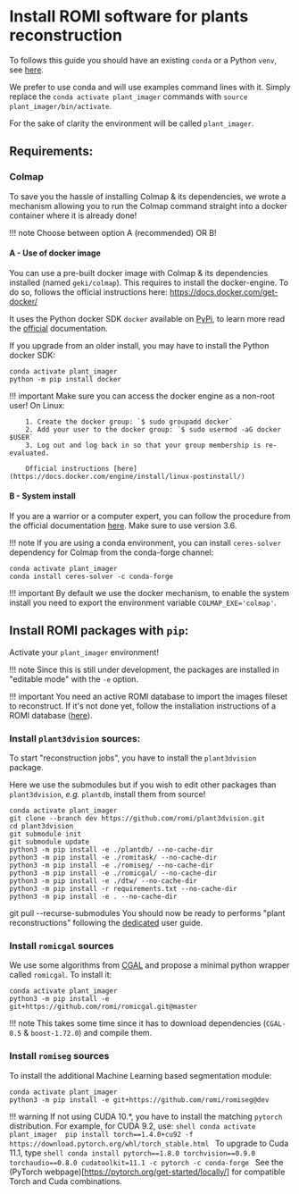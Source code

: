 Install ROMI software for plants reconstruction
===============================================

To follows this guide you should have an existing `conda` or a Python `venv`, see [here](create_env.md).

We prefer to use conda and will use examples command lines with it.
Simply replace the `conda activate plant_imager` commands with `source plant_imager/bin/activate`.

For the sake of clarity the environment will be called `plant_imager`.

## Requirements:

### Colmap

To save you the hassle of installing Colmap & its dependencies, we wrote a mechanism allowing you to run the Colmap command straight into a docker container where it is already done!

!!! note
    Choose between option A (recommended) OR B!

#### A - Use of docker image

You can use a pre-built docker image with Colmap & its dependencies installed (named `geki/colmap`).
This requires to install the docker-engine.
To do so, follows the official instructions here: https://docs.docker.com/get-docker/

It uses the Python docker SDK `docker` available on [PyPi](https://pypi.org/project/docker/), to learn more read the [official](https://docker-py.readthedocs.io/en/stable/) documentation.

If you upgrade from an older install, you may have to install the Python docker SDK:

```shell
conda activate plant_imager
python -m pip install docker
```

!!! important
    Make sure you can access the docker engine as a non-root user!
    On Linux:
    
        1. Create the docker group: `$ sudo groupadd docker`
        2. Add your user to the docker group: `$ sudo usermod -aG docker $USER`
        3. Log out and log back in so that your group membership is re-evaluated.
        
        Official instructions [here](https://docs.docker.com/engine/install/linux-postinstall/)

#### B - System install

If you are a warrior or a computer expert, you can follow the procedure from the official documentation [here](https://colmap.github.io/install.html#).
Make sure to use version 3.6.

!!! note
    If you are using a conda environment, you can install `ceres-solver` dependency for Colmap from the conda-forge channel:

```shell
conda activate plant_imager
conda install ceres-solver -c conda-forge
```

!!! important
    By default we use the docker mechanism, to enable the system install you need to export the environment variable `COLMAP_EXE='colmap'`.

## Install ROMI packages with `pip`:

Activate your `plant_imager` environment!

!!! note
    Since this is still under development, the packages are installed in "editable mode" with the `-e` option.

!!! important
    You need an active ROMI database to import the images fileset to reconstruct.
    If it's not done yet, follow the installation instructions of a ROMI database ([here](plantdb_setup.md)).

### Install `plant3dvision` sources:

To start "reconstruction jobs", you have to install the `plant3dvision` package.

Here we use the submodules but if you wish to edit other packages than `plant3dvision`, _e.g._ `plantdb`, install them from source!

```shell
conda activate plant_imager
git clone --branch dev https://github.com/romi/plant3dvision.git
cd plant3dvision
git submodule init
git submodule update
python3 -m pip install -e ./plantdb/ --no-cache-dir
python3 -m pip install -e ./romitask/ --no-cache-dir
python3 -m pip install -e ./romiseg/ --no-cache-dir
python3 -m pip install -e ./romicgal/ --no-cache-dir
python3 -m pip install -e ./dtw/ --no-cache-dir
python3 -m pip install -r requirements.txt --no-cache-dir
python3 -m pip install -e . --no-cache-dir
```
git pull --recurse-submodules
You should now be ready to performs "plant reconstructions" following the [dedicated](../tutorials/reconstruct_scan.md) user guide.

### Install `romicgal` sources

We use some algorithms from [CGAL](https://www.cgal.org/) and propose a minimal python wrapper called `romicgal`. To install it:

```shell
conda activate plant_imager
python3 -m pip install -e git+https://github.com/romi/romicgal.git@master
```

!!! note
    This takes some time since it has to download dependencies (`CGAL-0.5` & `boost-1.72.0`) and compile them.

### Install `romiseg` sources

To install the additional Machine Learning based segmentation module:

```shell
conda activate plant_imager
python3 -m pip install -e git+https://github.com/romi/romiseg@dev
```

!!! warning
    If not using CUDA 10.*, you have to install the matching `pytorch` distribution. For example, for CUDA 9.2, use:
    ```shell
    conda activate plant_imager 
    pip install torch==1.4.0+cu92 -f https://download.pytorch.org/whl/torch_stable.html
    ```
    To upgrade to Cuda 11.1, type
    ```shell
    conda install pytorch==1.8.0 torchvision==0.9.0 torchaudio==0.8.0 cudatoolkit=11.1 -c pytorch -c conda-forge
    ```
    See the (PyTorch webpage)[https://pytorch.org/get-started/locally/] for compatible Torch and Cuda combinations.    
